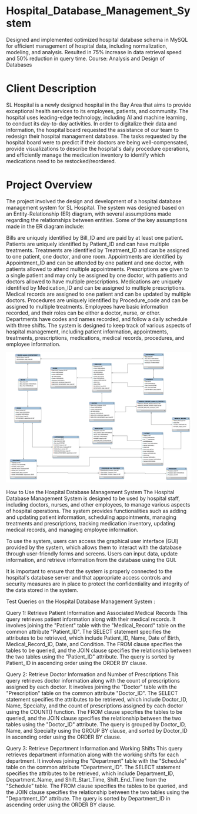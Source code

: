 # Hospital_Database_Management_System
Designed and implemented optimized hospital database schema in MySQL for efficient management of hospital data, including normalization, modeling, and analysis. Resulted in 75% increase in data retrieval speed and 50% reduction in query time. Course: Analysis and Design of Databases

# Client Description
SL Hospital is a newly designed hospital in the Bay Area that aims to provide exceptional health services to its employees, patients, and community. The hospital uses leading-edge technology, including AI and machine learning, to conduct its day-to-day activities. In order to digitalize their data and information, the hospital board requested the assistance of our team to redesign their hospital management database. The tasks requested by the hospital board were to predict if their doctors are being well-compensated, provide visualizations to describe the hospital's daily procedure operations, and efficiently manage the medication inventory to identify which medications need to be restocked/reordered.

# Project Overview
The project involved the design and development of a hospital database management system for SL Hospital. The system was designed based on an Entity-Relationship (ER) diagram, with several assumptions made regarding the relationships between entities. Some of the key assumptions made in the ER diagram include:

Bills are uniquely identified by Bill_ID and are paid by at least one patient.
Patients are uniquely identified by Patient_ID and can have multiple treatments.
Treatments are identified by Treatment_ID and can be assigned to one patient, one doctor, and one room.
Appointments are identified by Appointment_ID and can be attended by one patient and one doctor, with patients allowed to attend multiple appointments.
Prescriptions are given to a single patient and may only be assigned by one doctor, with patients and doctors allowed to have multiple prescriptions.
Medications are uniquely identified by Medication_ID and can be assigned to multiple prescriptions.
Medical records are assigned to one patient and can be updated by multiple doctors.
Procedures are uniquely identified by Procedure_code and can be assigned to multiple treatments.
Employees have basic information recorded, and their roles can be either a doctor, nurse, or other.
Departments have codes and names recorded, and follow a daily schedule with three shifts.
The system is designed to keep track of various aspects of hospital management, including patient information, appointments, treatments, prescriptions, medications, medical records, procedures, and employee information.

![ER Diagram](https://github.com/anidh1/Hospital_Database_Management_System/blob/main/SQL%20Diagram.png)


How to Use the Hospital Database Management System
The Hospital Database Management System is designed to be used by hospital staff, including doctors, nurses, and other employees, to manage various aspects of hospital operations. The system provides functionalities such as adding and updating patient information, scheduling appointments, managing treatments and prescriptions, tracking medication inventory, updating medical records, and managing employee information.

To use the system, users can access the graphical user interface (GUI) provided by the system, which allows them to interact with the database through user-friendly forms and screens. Users can input data, update information, and retrieve information from the database using the GUI.

It is important to ensure that the system is properly connected to the hospital's database server and that appropriate access controls and security measures are in place to protect the confidentiality and integrity of the data stored in the system.

Test Queries on the Hospital Database Management System : 

Query 1: Retrieve Patient Information and Associated Medical Records
This query retrieves patient information along with their medical records. It involves joining the "Patient" table with the "Medical_Record" table on the common attribute "Patient_ID". The SELECT statement specifies the attributes to be retrieved, which include Patient_ID, Name, Date of Birth, Medical_Record_ID, Date, and Condition. The FROM clause specifies the tables to be queried, and the JOIN clause specifies the relationship between the two tables using the "Patient_ID" attribute. The query is sorted by Patient_ID in ascending order using the ORDER BY clause.

Query 2: Retrieve Doctor Information and Number of Prescriptions
This query retrieves doctor information along with the count of prescriptions assigned by each doctor. It involves joining the "Doctor" table with the "Prescription" table on the common attribute "Doctor_ID". The SELECT statement specifies the attributes to be retrieved, which include Doctor_ID, Name, Specialty, and the count of prescriptions assigned by each doctor using the COUNT() function. The FROM clause specifies the tables to be queried, and the JOIN clause specifies the relationship between the two tables using the "Doctor_ID" attribute. The query is grouped by Doctor_ID, Name, and Specialty using the GROUP BY clause, and sorted by Doctor_ID in ascending order using the ORDER BY clause.

Query 3: Retrieve Department Information and Working Shifts
This query retrieves department information along with the working shifts for each department. It involves joining the "Department" table with the "Schedule" table on the common attribute "Department_ID". The SELECT statement specifies the attributes to be retrieved, which include Department_ID, Department_Name, and Shift_Start_Time, Shift_End_Time from the "Schedule" table. The FROM clause specifies the tables to be queried, and the JOIN clause specifies the relationship between the two tables using the "Department_ID" attribute. The query is sorted by Department_ID in ascending order using the ORDER BY clause.
